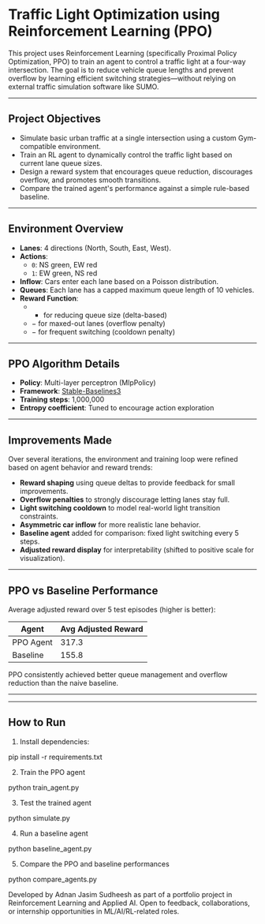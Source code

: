# Traffic Light Optimization using Reinforcement Learning (PPO)

This project uses Reinforcement Learning (specifically Proximal Policy Optimization, PPO) to train an agent to control a traffic light at a four-way intersection. The goal is to reduce vehicle queue lengths and prevent overflow by learning efficient switching strategies—without relying on external traffic simulation software like SUMO.

---

## Project Objectives

- Simulate basic urban traffic at a single intersection using a custom Gym-compatible environment.
- Train an RL agent to dynamically control the traffic light based on current lane queue sizes.
- Design a reward system that encourages queue reduction, discourages overflow, and promotes smooth transitions.
- Compare the trained agent's performance against a simple rule-based baseline.

---

## Environment Overview

- **Lanes**: 4 directions (North, South, East, West).
- **Actions**:
  - `0`: NS green, EW red
  - `1`: EW green, NS red
- **Inflow**: Cars enter each lane based on a Poisson distribution.
- **Queues**: Each lane has a capped maximum queue length of 10 vehicles.
- **Reward Function**:
  - + for reducing queue size (delta-based)
  - − for maxed-out lanes (overflow penalty)
  - − for frequent switching (cooldown penalty)

---

## PPO Algorithm Details

- **Policy**: Multi-layer perceptron (MlpPolicy)
- **Framework**: [Stable-Baselines3](https://github.com/DLR-RM/stable-baselines3)
- **Training steps**: 1,000,000
- **Entropy coefficient**: Tuned to encourage action exploration

---

## Improvements Made

Over several iterations, the environment and training loop were refined based on agent behavior and reward trends:

- **Reward shaping** using queue deltas to provide feedback for small improvements.
- **Overflow penalties** to strongly discourage letting lanes stay full.
- **Light switching cooldown** to model real-world light transition constraints.
- **Asymmetric car inflow** for more realistic lane behavior.
- **Baseline agent** added for comparison: fixed light switching every 5 steps.
- **Adjusted reward display** for interpretability (shifted to positive scale for visualization).

---

## PPO vs Baseline Performance

Average adjusted reward over 5 test episodes (higher is better):

| Agent      | Avg Adjusted Reward |
|------------|---------------------|
| PPO Agent  | 317.3               |
| Baseline   | 155.8               |

PPO consistently achieved better queue management and overflow reduction than the naive baseline.

---


---

## How to Run

1. Install dependencies:

pip install -r requirements.txt

2. Train the PPO agent

python train_agent.py

3. Test the trained agent

python simulate.py

4. Run a baseline agent

python baseline_agent.py

5. Compare the PPO and baseline performances

python compare_agents.py


Developed by Adnan Jasim Sudheesh as part of a portfolio project in Reinforcement Learning and Applied AI.
Open to feedback, collaborations, or internship opportunities in ML/AI/RL-related roles.